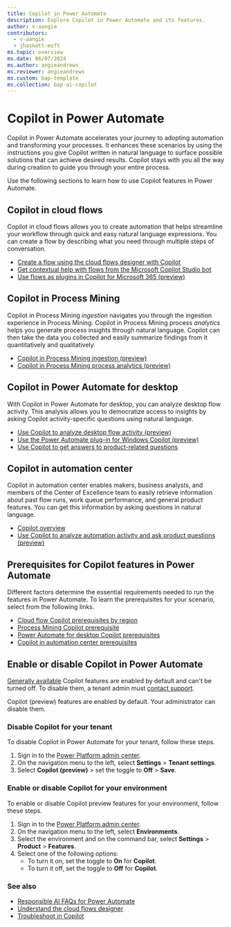 ```yaml
---
title: Copilot in Power Automate
description: Explore Copilot in Power Automate and its features.
author: v-aangie
contributors:
  - v-aangie
  - jhaskett-msft
ms.topic: overview
ms.date: 06/07/2024
ms.author: angieandrews
ms.reviewer: angieandrews
ms.custom: bap-template
ms.collection: bap-ai-copilot
---
```


# Copilot in Power Automate

Copilot in Power Automate accelerates your journey to adopting automation and transforming your processes. It enhances these scenarios by using the instructions you give Copilot written in natural language to surface possible solutions that can achieve desired results. Copilot stays with you all the way during creation to guide you through your entire process.

Use the following sections to learn how to use Copilot features in Power Automate.

## Copilot in cloud flows

Copilot in cloud flows allows you to create automation that helps streamline your workflow through quick and easy natural language expressions. You can create a flow by describing what you need through multiple steps of conversation.

- [Create a flow using the cloud flows designer with Copilot](get-started-with-copilot.md#create-a-flow-using-the-cloud-flows-designer-with-copilot)
- [Get contextual help with flows from the Microsoft Copilot Studio bot](contextual-help-bot.md)
- [Use flows as plugins in Copilot for Microsoft 365 (preview)](flow-plugins-m365.md)

## Copilot in Process Mining

Copilot in Process Mining *ingestion* navigates you through the ingestion experience in Process Mining. Copilot in Process Mining process *analytics* helps you generate process insights through natural language. Copilot can then take the data you collected and easily summarize findings from it quantitatively and qualitatively.

- [Copilot in Process Mining ingestion (preview)](process-mining-copilot-in-ingestion.md)
- [Copilot in Process Mining process analytics (preview)](process-mining-copilot-in-process-analytics.md)

## Copilot in Power Automate for desktop

With Copilot in Power Automate for desktop, you can analyze desktop flow activity. This analysis allows you to democratize access to insights by asking Copilot activity-specific questions using natural language.

- [Use Copilot to analyze desktop flow activity (preview)](desktop-flows/use-copilot-to-analyze-desktopflow-activity.md)
- [Use the Power Automate plug-in for Windows Copilot (preview)](desktop-flows/win-copilot-plug-in.md)
- [Use Copilot to get answers to product-related questions](desktop-flows/copilot-in-power-automate-for-desktop.md#how-to-use-copilot-to-get-answers-to-product-related-questions)

## Copilot in automation center

Copilot in automation center enables makers, business analysts, and members of the Center of Excellence team to easily retrieve information about past flow runs, work queue performance, and general product features. You can get this information by asking questions in natural language.

- [Copilot overview](automation-center-overview.md#copilot)
- [Use Copilot to analyze automation activity and ask product questions (preview)](automation-center-copilot.md)

## Prerequisites for Copilot features in Power Automate

Different factors determine the essential requirements needed to run the features in Power Automate. To learn the prerequisites for your scenario, select from the following links.

- [Cloud flow Copilot prerequisites by region](get-started-with-copilot.md#availability-by-region)
- [Process Mining Copilot prerequisite](process-mining-copilot-in-ingestion.md#prerequisite)
- [Power Automate for desktop Copilot prerequisites](desktop-flows/copilot-in-power-automate-for-desktop.md#prerequisites)
- [Copilot in automation center prerequisites](automation-center-copilot.md#prerequisites)

## Enable or disable Copilot in Power Automate

[Generally available](/power-platform/admin/general-availability-deployment) Copilot features are enabled by default and can't be turned off. To disable them, a tenant admin must [contact support](/power-platform/admin/get-help-support).

Copilot (preview) features are enabled by default. Your administrator can disable them.

### Disable Copilot for your tenant

To disable Copilot in Power Automate for your tenant, follow these steps.

1. Sign in to the [Power Platform admin center](https://admin.powerplatform.microsoft.com/home).
1. On the navigation menu to the left, select **Settings** > **Tenant settings**.
1. Select **Copilot (preview)** > set the toggle to **Off** > **Save**.

### Enable or disable Copilot for your environment

To enable or disable Copilot preview features for your environment, follow these steps.

1. Sign in to the [Power Platform admin center](https://admin.powerplatform.microsoft.com/home).
1. On the navigation menu to the left, select **Environments**.
1. Select the environment and on the command bar, select **Settings** > **Product** > **Features**.
1. Select one of the following options:
    - To turn it on, set the toggle to **On** for **Copilot**.
    - To turn it off, set the toggle to **Off** for **Copilot**.

### See also

- [Responsible AI FAQs for Power Automate](responsible-ai-overview.md)
- [Understand the cloud flows designer](flows-designer.md)
- [Troubleshoot in Copilot](fix-flow-failures.md#troubleshoot-in-copilot)
